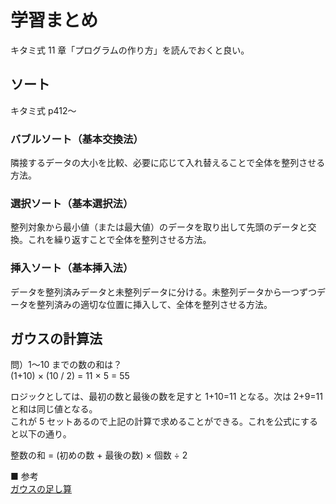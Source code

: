 # 学習まとめ

キタミ式 11 章「プログラムの作り方」を読んでおくと良い。

## ソート

キタミ式 p412〜

### バブルソート（基本交換法）

隣接するデータの大小を比較、必要に応じて入れ替えることで全体を整列させる方法。

### 選択ソート（基本選択法）

整列対象から最小値（または最大値）のデータを取り出して先頭のデータと交換。これを繰り返すことで全体を整列させる方法。

### 挿入ソート（基本挿入法）

データを整列済みデータと未整列データに分ける。未整列データから一つずつデータを整列済みの適切な位置に挿入して、全体を整列させる方法。

## ガウスの計算法

問）1〜10 までの数の和は？  
(1+10) × (10 / 2) = 11 × 5 = 55

ロジックとしては、最初の数と最後の数を足すと 1+10=11 となる。次は 2+9=11 と和は同じ値となる。  
これが 5 セットあるので上記の計算で求めることができる。これを公式にすると以下の通り。

整数の和 = (初めの数 + 最後の数) × 個数 ÷ 2

■ 参考  
[ガウスの足し算](https://gno-link.com/math/%E3%82%AC%E3%82%A6%E3%82%B9%E3%81%AE%E8%B6%B3%E3%81%97%E7%AE%97/)
